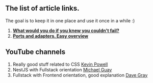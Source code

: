 ## The list of article links.

The goal is to keep it in one place and use it once in a while :)

1. **[What would you do if you knew you couldn't fail?](https://davidwells.io/blog/what-would-you-do-if-you-knew-you-couldnt-fail)**
2. **[Ports and adapters. Easy overview](https://wkrzywiec.medium.com/ports-adapters-architecture-on-example-19cab9e93be7)**


## YouTube channels

1. Really good stuff related to CSS [Kevin Powell](https://www.youtube.com/@KevinPowell)
2. NestJS with Fullstack orientation [Michael Guay](https://www.youtube.com/@mguay)
3. Fullstack with Frontend orientation, good explanation [Dave Gray](https://www.youtube.com/@DaveGrayTeachesCode)
